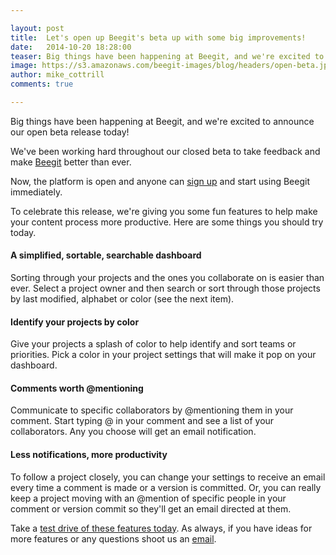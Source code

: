 ```yaml
---

layout: post
title:  Let's open up Beegit's beta up with some big improvements! 
date:   2014-10-20 18:28:00
teaser: Big things have been happening at Beegit, and we're excited to announce our open beta release today!
image: https://s3.amazonaws.com/beegit-images/blog/headers/open-beta.jpg
author: mike_cottrill
comments: true

---
```


Big things have been happening at Beegit, and we're excited to announce our open beta release today! 

We've been working hard throughout our closed beta to take feedback and make [Beegit](https://beegit.com/) better than ever. 

Now, the platform is open and anyone can [sign up](https://beegit.com/login) and start using Beegit immediately. 

To celebrate this release, we're giving you some fun features to help make your content process more productive. Here are some things you should try today. 

#### A simplified, sortable, searchable dashboard
Sorting through your projects and the ones you collaborate on is easier than ever. Select a project owner and then search or sort through those projects by last modified, alphabet or color (see the next item). 

#### Identify your projects by color
Give your projects a splash of color to help identify and sort teams or priorities. Pick a color in your project settings that will make it pop on your dashboard. 

#### Comments worth @mentioning
Communicate to specific collaborators by @mentioning them in your comment. Start typing @ in your comment and see a list of your collaborators. Any you choose will get an email notification.

#### Less notifications, more productivity
To follow a project closely, you can change your settings to receive an email every time a comment is made or a version is committed. Or, you can really keep a project moving with an @mention of specific people in your comment or version commit so they'll get an email directed at them. 

Take a [test drive of these features today](https://beegit.com/login). As always, if you have ideas for more features or any questions shoot us an [email](mailto:support@beegit.com). 
